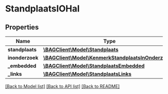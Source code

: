 # StandplaatsIOHal

## Properties
Name | Type | Description | Notes
------------ | ------------- | ------------- | -------------
**standplaats** | [**\BAGClient\Model\Standplaats**](Standplaats.md) |  | 
**inonderzoek** | [**\BAGClient\Model\KenmerkStandplaatsInOnderzoek[]**](KenmerkStandplaatsInOnderzoek.md) |  | [optional] 
**_embedded** | [**\BAGClient\Model\StandplaatsEmbedded**](StandplaatsEmbedded.md) |  | [optional] 
**_links** | [**\BAGClient\Model\StandplaatsLinks**](StandplaatsLinks.md) |  | [optional] 

[[Back to Model list]](../../README.md#documentation-for-models) [[Back to API list]](../../README.md#documentation-for-api-endpoints) [[Back to README]](../../README.md)

